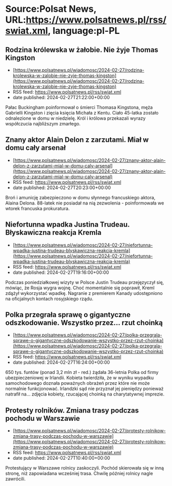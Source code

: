 # Source:Polsat News, URL:https://www.polsatnews.pl/rss/swiat.xml, language:pl-PL

## Rodzina królewska w żałobie. Nie żyje Thomas Kingston
 - [https://www.polsatnews.pl/wiadomosc/2024-02-27/rodzina-krolewska-w-zalobie-nie-zyje-thomas-kingston](https://www.polsatnews.pl/wiadomosc/2024-02-27/rodzina-krolewska-w-zalobie-nie-zyje-thomas-kingston)
 - RSS feed: https://www.polsatnews.pl/rss/swiat.xml
 - date published: 2024-02-27T21:22:00+00:00

Pałac Buckingham poinformował o śmierci Thomasa Kingstona, męża Gabrielli Kingston i zięcia księcia Michała z Kentu. Ciało 45-latka zostało odnalezione w domu w niedzielę. Król i królowa przekazali wyrazy współczucia najbliższym zmarłego.

## Znany aktor Alain Delon z zarzutami. Miał w domu cały arsenał
 - [https://www.polsatnews.pl/wiadomosc/2024-02-27/znany-aktor-alain-delon-z-zarzutami-mial-w-domu-caly-arsenal](https://www.polsatnews.pl/wiadomosc/2024-02-27/znany-aktor-alain-delon-z-zarzutami-mial-w-domu-caly-arsenal)
 - RSS feed: https://www.polsatnews.pl/rss/swiat.xml
 - date published: 2024-02-27T20:23:00+00:00

Broń i amunicję zabezpieczono w domu słynnego francuskiego aktora, Alaina Delona. 88-latek nie posiadał na nią zezwolenia - poinformowała we wtorek francuska prokuratura.

## Niefortunna wpadka Justina Trudeau. Błyskawiczna reakcja Kremla
 - [https://www.polsatnews.pl/wiadomosc/2024-02-27/niefortunna-wpadka-justina-trudeau-blyskawiczna-reakcja-kremla](https://www.polsatnews.pl/wiadomosc/2024-02-27/niefortunna-wpadka-justina-trudeau-blyskawiczna-reakcja-kremla)
 - RSS feed: https://www.polsatnews.pl/rss/swiat.xml
 - date published: 2024-02-27T19:16:00+00:00

Podczas poniedziałkowej wizyty w Polsce Justin Trudeau przejęzyczył się, mówiąc, że Rosja wygra wojnę. Choć momentalnie się poprawił, Kreml zdążył wykorzystać wpadkę. Nagranie z premierem Kanady udostępniono na oficjalnych kontach rosyjskiego rządu.

## Polka przegrała sprawę o gigantyczne odszkodowanie. Wszystko przez... rzut choinką
 - [https://www.polsatnews.pl/wiadomosc/2024-02-27/polka-przegrala-sprawe-o-gigantyczne-odszkodowanie-wszystko-przez-rzut-choinka](https://www.polsatnews.pl/wiadomosc/2024-02-27/polka-przegrala-sprawe-o-gigantyczne-odszkodowanie-wszystko-przez-rzut-choinka)
 - RSS feed: https://www.polsatnews.pl/rss/swiat.xml
 - date published: 2024-02-27T16:24:00+00:00

650 tys. funtów (ponad 3,2 mln zł - red.) żądała 36-letnia Polka od firmy ubezpieczeniowej w Irlandii. Kobieta twierdziła, że w wyniku wypadku samochodowego doznała poważnych obrażeń przez które nie może normalnie funkcjonować. Irlandzki sąd nie przyznał jej pieniędzy ponieważ natrafił na... zdjęcia kobiety, rzucającej choinką na charytatywnej imprezie.

## Protesty rolników. Zmiana trasy podczas pochodu w Warszawie
 - [https://www.polsatnews.pl/wiadomosc/2024-02-27/protesty-rolnikow-zmiana-trasy-podczas-pochodu-w-warszawie](https://www.polsatnews.pl/wiadomosc/2024-02-27/protesty-rolnikow-zmiana-trasy-podczas-pochodu-w-warszawie)
 - RSS feed: https://www.polsatnews.pl/rss/swiat.xml
 - date published: 2024-02-27T10:40:00+00:00

Protestujący w Warszawe rolnicy zaskoczyli. Pochód skierowała się w inną stronę, niż zapowiadana wcześniej trasa. Chwilę później rolnicy nagle zawrócili.

